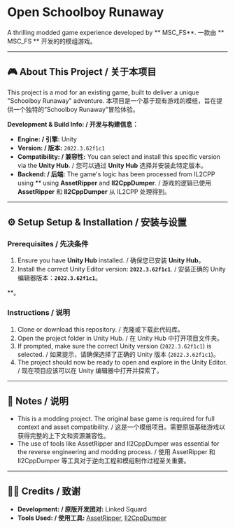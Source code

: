 # Open Schoolboy Runaway

A thrilling modded game experience developed by **  MSC_FS**.
一款由 ** MSC_FS ** 开发的的模组游戏。

---

## 🎮 About This Project / 关于本项目

This project is a mod for an existing game, built to deliver a unique "Schoolboy Runaway" adventure.
本项目是一个基于现有游戏的模组，旨在提供一个独特的“Schoolboy Runaway”冒险体验。

**Development & Build Info: / 开发与构建信息：**
*   **Engine: / 引擎:** Unity
*   **Version: / 版本:** `2022.3.62f1c1`
*   **Compatibility: / 兼容性:** You can select and install this specific version via the **Unity Hub**. / 您可以通过 **Unity Hub** 选择并安装此特定版本。
*   **Backend: / 后端:** The game's logic has been processed from IL2CPP using ** using **AssetRipper** and **Il2CppDumper**. / 游戏的逻辑已使用 **AssetRipper** 和 **Il2CppDumper** 从 IL2CPP 处理得到。

---

## ⚙️ Setup️ Setup & Installation / 安装与设置

### Prerequisites / 先决条件
1.  Ensure you have **Unity Hub** installed. / 确保您已安装 **Unity Hub**。
2.  Install the correct Unity Editor version: **`2022.3.62f1c1`**. / 安装正确的 Unity 编辑器版本：**`2022.3.62f1c1`**。

**。

### Instructions / 说明
1.  Clone or download this repository. / 克隆或下载此代码库。
2.  Open the project folder in Unity Hub. / 在 Unity Hub 中打开项目文件夹。
3.  If prompted, make sure the correct Unity version (`2022.3.62f1c1`) is selected. / 如果提示，请确保选择了正确的 Unity 版本 (`2022.3.62f1c1`)。
4.  The project should now be ready to open and explore in the Unity Editor. / 现在项目应该可以在 Unity 编辑器中打开并探索了。

---

## 📜 Notes / 说明

*   This is a modding project. The original base game is required for full context and asset compatibility. / 这是一个模组项目。需要原版基础游戏以获得完整的上下文和资源兼容性。
*   The use of tools like AssetRipper and Il2CppDumper was essential for the reverse engineering and modding process. / 使用 AssetRipper 和 Il2CppDumper 等工具对于逆向工程和模组制作过程至关重要。

---

## 👨‍💻 Credits / 致谢

*   **Development: / 原版开发团对:** Linked Squard
*   **Tools Used: / 使用工具:** [AssetRipper](https://github.com/AssetRipper/AssetRipper), [Il2CppDumper](https://github.com/Perfare/Il2CppDumper)
